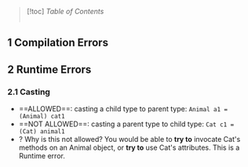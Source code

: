 > [!toc] *Table of Contents*
> ```toc

## 1 Compilation Errors

## 2 Runtime Errors

### 2.1 Casting

- ==ALLOWED==: casting a child type to parent type: `Animal a1 = (Animal) cat1`
- ==NOT ALLOWED==: casting a parent type to child type: `Cat c1 = (Cat) animal1`
- ? Why is this not allowed? You would be able to **try to** invocate Cat's methods on an Animal object, or **try to** use Cat's attributes. This is a Runtime error.


